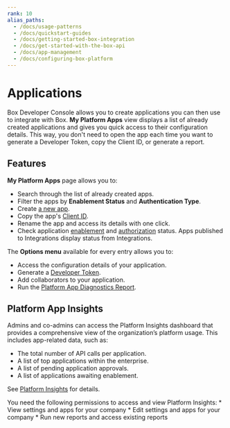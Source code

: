 ```yaml
---
rank: 10
alias_paths:
  - /docs/usage-patterns
  - /docs/quickstart-guides
  - /docs/getting-started-box-integration
  - /docs/get-started-with-the-box-api
  - /docs/app-management
  - /docs/configuring-box-platform
---
```


# Applications

Box Developer Console allows you to create applications
you can then use to integrate with Box.
**My Platform Apps** view displays a list of already created applications
and gives you quick access to their configuration details.
This way, you don't need to open
the app each time you want to generate
a Developer Token, copy the Client ID, or generate a report.

## Features

**My Platform Apps** page allows you to:

* Search through the list of already created apps.
* Filter the apps by **Enablement Status** and **Authentication Type**.
* Create [a new app][select].
* Copy the app's [Client ID][clientcredentials].
* Rename the app and access its details with one click.
* Check application [enablement][enablement] and [authorization][authorization] status. Apps published to Integrations display status from Integrations.

The **Options menu** available for every entry allows you to:

* Access the configuration details of your application.
* Generate a [Developer Token][token].
* Add collaborators to your application.
* Run the [Platform App Diagnostics Report][report].

## Platform App Insights

Admins and co-admins can access the Platform Insights
dashboard that provides a comprehensive
view of the organization’s platform usage.
This includes app-related data, such as:

* The total number of API calls per application.
* A list of top applications within the enterprise.
* A list of pending application approvals.
* A list of applications awaiting enablement.

See [Platform Insights][insights] for details.

<Message type='notice'>
You need the following permissions to access
and view Platform Insights:
  * View settings and apps for your company
  * Edit settings and apps for your company
  * Run new reports and access existing reports
</Message>

[token]: g://authentication/tokens/developer-tokens
[authorization]: g://authorization
[enablement]: g://authorization/platform-app-approval#user-authentication-apps
[select]: g://applications/app-types/select
[report]: g://api-calls/permissions-and-errors/app-diagnostics-report
[clientcredentials]: g://authentication/client-credentials
[insights]: https://support.box.com/hc/en-us/articles20738406915219-Platform-Insights
